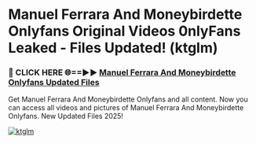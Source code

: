 # Manuel Ferrara And Moneybirdette Onlyfans Original Videos 0nlyFans Leaked - Files Updated! (ktglm)

<h3>🔴 CLICK HERE 🌐==►► <a href="https://tinyurl.com/3hn5wdd3" rel="nofollow">Manuel Ferrara And Moneybirdette Onlyfans Updated Files</a></h3>

Get Manuel Ferrara And Moneybirdette Onlyfans and all content. Now you can access all videos and pictures of Manuel Ferrara And Moneybirdette Onlyfans. New Updated Files 2025!

[![ktglm](https://i.imgur.com/4HnBqBT.gif)](https://tinyurl.com/3hn5wdd3)
